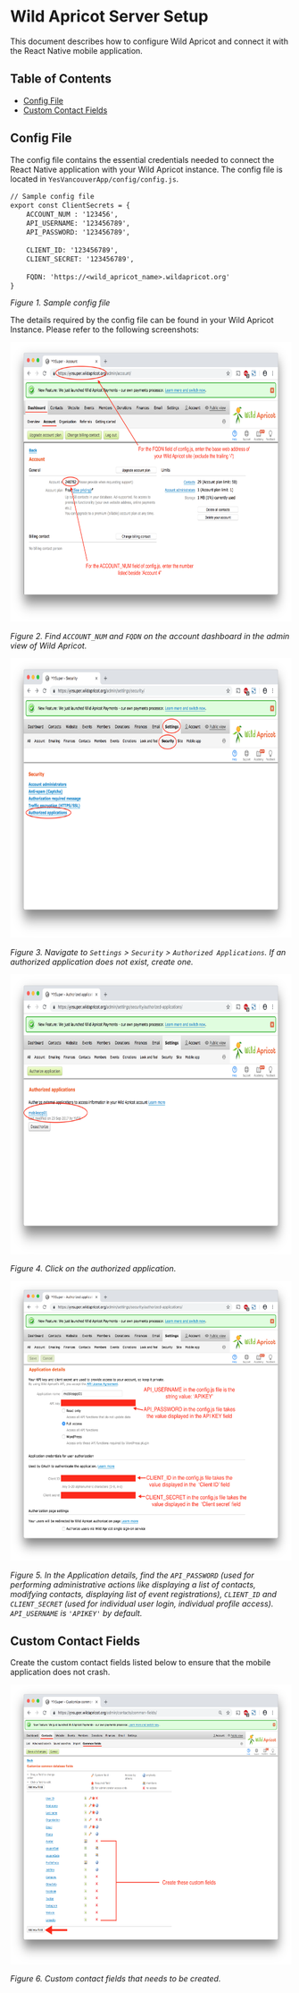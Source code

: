 # Wild Apricot Server Setup
This document describes how to configure Wild Apricot and connect it with the React Native mobile application.

## Table of Contents
- [Config File](#config-file)
- [Custom Contact Fields](#custom-contact-fields)

## Config File
The config file contains the essential credentials needed to connect the React Native application with your Wild Apricot instance. The config file is located in `YesVancouverApp/config/config.js`.

```
// Sample config file
export const ClientSecrets = {
    ACCOUNT_NUM : '123456',
    API_USERNAME: '123456789',
    API_PASSWORD: '123456789',

    CLIENT_ID: '123456789',
    CLIENT_SECRET: '123456789',

    FQDN: 'https://<wild_apricot_name>.wildapricot.org'
}
```

*Figure 1. Sample config file*

The details required by the config file can be found in your Wild Apricot Instance. Please refer to the following screenshots:

<img src="images/Config-File-Instructions-1.png" height="500px"/>

*Figure 2. Find `ACCOUNT_NUM` and `FQDN` on the account dashboard in the admin view of Wild Apricot.*

<img src="images/Config-File-Instructions-2.png" height="500px"/>

*Figure 3. Navigate to `Settings` > `Security` > `Authorized Applications`. If an authorized application does not exist, create one.*

<img src="images/Config-File-Instructions-3.png" height="500px"/>

*Figure 4. Click on the authorized application.*

<img src="images/Config-File-Instructions-4.png" height="500px"/>

*Figure 5. In the Application details, find the `API_PASSWORD` (used for performing administrative actions like displaying a list of contacts, modifying contacts, displaying list of event registrations), `CLIENT_ID` and `CLIENT_SECRET` (used for individual user login, individual profile access). `API_USERNAME` is `'APIKEY'` by default.*

## Custom Contact Fields
Create the custom contact fields listed below to ensure that the mobile application does not crash.

<img src="images/Wild-Apricot-Custom-Fields.png" height="500px"/>

*Figure 6. Custom contact fields that needs to be created.*
